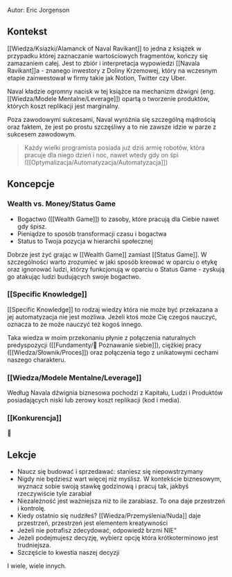 Autor: Eric Jorgenson

## Kontekst
[[Wiedza/Ksiazki/Alamanck of Naval Ravikant]] to jedna z książek w przypadku której zaznaczanie wartościowych fragmentów, kończy się zamazaniem całej. Jest to zbiór i interpretacja wypowiedzi [[Navala Ravikant]]a - znanego inwestory z Doliny Krzemowej, który na wczesnym etapie zainwestował w firmy takie jak Notion, Twitter czy Uber. 

Naval kładzie ogromny nacisk w tej książce na mechanizm dźwigni (eng. [[Wiedza/Modele Mentalne/Leverage]]) opartą o tworzenie produktów, których koszt replikacji jest marginalny. 

Poza zawodowymi sukcesami, Naval wyróżnia się szczególną mądrością oraz faktem, że jest po prostu szczęśliwy a to nie zawsze idzie w parze z sukcesem zawodowym. 

> Każdy wielki programista posiada już dziś armię robotów, która pracuje dla niego dzień i noc, nawet wtedy gdy on śpi ([[Optymalizacja/Automatyzacja/Automatyzacja]])

## Koncepcje

### Wealth vs. Money/Status Game
- Bogactwo ([[Wealth Game]]) to zasoby, które pracują dla Ciebie nawet gdy śpisz.
- Pieniądze to sposób transformacji czasu i bogactwa
- Status to Twoja pozycja w hierarchii społecznej

Dobrze jest żyć grając w [[Wealth Game]] zamiast [[Status Game]]. W szczególności warto zrozumieć w jaki sposób kreować w oparciu o etykę oraz ignorować ludzi, którzy funkcjonują w oparciu o Status Game - zyskują go atakując ludzi budujących swoje bogactwo. 

### [[Specific Knowledge]]
[[Specific Knowledge]] to rodzaj wiedzy która nie może być przekazana a jej automatyzacja nie jest możliwa. Jeżeli ktoś może Cię czegoś nauczyć, oznacza to że może nauczyć też kogoś innego.

Taka wiedza w moim przekonaniu płynie z połączenia naturalnych predyspozycji ([[Fundamenty/💛 Poznawanie siebie]]), ciężkiej pracy ([[Wiedza/Słownik/Proces]]) oraz połączenia tego z unikatowymi cechami naszego charakteru.

### [[Wiedza/Modele Mentalne/Leverage]]
Według Navala dźwignia biznesowa pochodzi z Kapitału, Ludzi i Produktów posiadających niski lub zerowy koszt replikacji (kod i media).

### [[Konkurencja]]
🚧


## Lekcje
- Naucz się budować i sprzedawać: staniesz się niepowstrzymany
- Nigdy nie będziesz wart więcej niż myślisz. W kontekście biznesowym, wyznacz sobie swoją stawkę godzinową i pracuj tak, jakbyś rzeczywiście tyle zarabiał
- Niezależność jest ważniejsza niż to ile zarabiasz. To ona daje przestrzeń i kontrolę.
- Kiedy ostatnio się nudziłeś? [[Wiedza/Przemyślenia/Nuda]] daje przestrzeń, przestrzeń jest elementem kreatywności
- Jeżeli nie potrafisz zdecydować, odpowiedź brzmi NIE"
- Jeżeli podejmujesz decyzję, wybierz opcję która krótkoterminowo jest trudniejsza.
- Szczęście to kwestia naszej decyzji

I wiele, wiele innych.